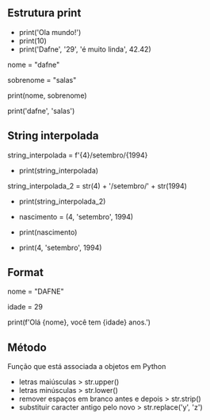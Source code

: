 ## Estrutura print
- print('Ola mundo!')
- print(10)
- print('Dafne', '29', 'é muito linda', 42.42)

nome = "dafne"

sobrenome = "salas"

print(nome, sobrenome)

print('dafne', 'salas')

## String interpolada
string_interpolada = f'{4}/setembro/{1994}
- print(string_interpolada)

string_interpolada_2 = str(4) + '/setembro/' + str(1994)
- print(string_interpolada_2)


- nascimento = (4, 'setembro', 1994)
- print(nascimento)
- print(4, 'setembro', 1994)

## Format
nome = "DAFNE"

idade = 29

print(f'Olá {nome}, você tem {idade} anos.')


## Método
Função que está associada a objetos em Python
- letras maiúsculas > str.upper()
- letras minúsculas > str.lower()
- remover espaços em branco antes e depois > str.strip()
- substituir caracter antigo pelo novo > str.replace('y', 'z')
